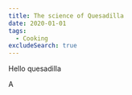 ```yaml
---
title: The science of Quesadilla
date: 2020-01-01
tags:
  - Cooking
excludeSearch: true
---
```


Hello quesadilla

A